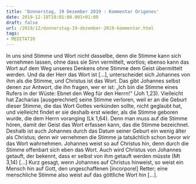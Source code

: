 ```yaml
---
title: 'Donnerstag, 19 Dezember 2019 : Kommentar Origenes'
date: 2019-12-18T18:01:00.001+01:00
draft: false
url: /2019/12/donnerstag-19-dezember-2019-kommentar.html
tags: 
- MEDITATIO
---
```


In uns sind Stimme und Wort nicht dasselbe, denn die Stimme kann sich vernehmen lassen, ohne dass sie Sinn vermittelt, wortlos; ebenso kann das Wort auf dem Weg unseres Denkens ohne Stimme dem Geist übermittelt werden. Und da der Herr das Wort ist \[…\], unterscheidet sich Johannes von ihm als die Stimme, und Christus ist das Wort. Das gibt Johannes selbst denen zur Antwort, die ihn fragen, wer er ist: „Ich bin die Stimme eines Rufers in der Wüste: Ebnet den Weg für den Herrn!“ (Joh 1,23). Vielleicht hat Zacharias \[ausgerechnet\] seine Stimme verloren, weil er an die Geburt dieser Stimme, die das Wort Gottes verkünden sollte, nicht geglaubt hat, und vielleicht findet er sie deshalb erst wieder, als die Stimme geboren wurde, die dem Herrn voranging (Lk 1,64). Denn man muss auf die Stimme hören, damit der Geist das Wort erfassen kann, das die Stimme bezeichnet. Deshalb ist auch Johannes durch das Datum seiner Geburt ein wenig älter als Christus; denn wir vernehmen die Stimme ja tatsächlich schon bevor wir das Wort wahrnehmen. Johannes weist so auf Christus hin, denn durch die Stimme offenbart sich eben das Wort. Auch wird Christus von Johannes getauft, der bekennt, dass er selbst von ihm getauft werden müsste (Mt 3,14) \[…\] Kurz gesagt, wenn Johannes auf Christus hinweist, so weist ein Mensch hin auf Gott, den ungeschaffenen \[incorporel\] Retter; eine menschliche Stimme also weist auf das göttliche Wort hin \[…\].